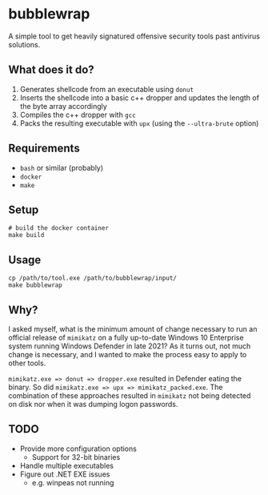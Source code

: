 # bubblewrap

A simple tool to get heavily signatured offensive security tools past antivirus solutions.

## What does it do?

1. Generates shellcode from an executable using `donut`
1. Inserts the shellcode into a basic c++ dropper and updates the length of the byte array accordingly
1. Compiles the c++ dropper with `gcc`
1. Packs the resulting executable with `upx` (using the `--ultra-brute` option)

## Requirements

- `bash` or similar (probably)
- `docker`
- `make`

## Setup

```
# build the docker container
make build
```

## Usage

```
cp /path/to/tool.exe /path/to/bubblewrap/input/
make bubblewrap
```

## Why?

I asked myself, what is the minimum amount of change necessary to run an official release of `mimikatz` on a fully up-to-date Windows 10 Enterprise system running Windows Defender in late 2021? As it turns out, not much change is necessary, and I wanted to make the process easy to apply to other tools.

`mimikatz.exe => donut => dropper.exe` resulted in Defender eating the binary. So did `mimikatz.exe => upx => mimikatz_packed.exe`. The combination of these approaches resulted in `mimikatz` not being detected on disk nor when it was dumping logon passwords.

## TODO

- Provide more configuration options
  - Support for 32-bit binaries
- Handle multiple executables
- Figure out .NET EXE issues
  - e.g. winpeas not running

